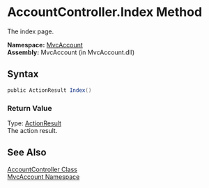 AccountController.Index Method
==============================
The index page.

**Namespace:** [MvcAccount][1]  
**Assembly:** MvcAccount (in MvcAccount.dll)

Syntax
------

```csharp
public ActionResult Index()
```

### Return Value
Type: [ActionResult][2]  
The action result.

See Also
--------
[AccountController Class][3]  
[MvcAccount Namespace][1]  

[1]: ../README.md
[2]: http://msdn.microsoft.com/en-us/library/dd493064
[3]: README.md
